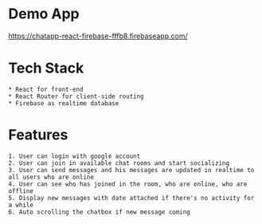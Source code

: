 # Demo App
https://chatapp-react-firebase-fffb8.firebaseapp.com/

# Tech Stack
    * React for front-end
    * React Router for client-side routing
    * Firebase as realtime database

# Features
    1. User can login with google account
    2. User can join in available chat rooms and start socializing
    3. User can send messages and his messages are updated in realtime to all users who are online
    4. User can see who has joined in the room, who are online, who are offline
    5. Display new messages with date attached if there's no activity for a while
    6. Auto scrolling the chatbox if new message coming